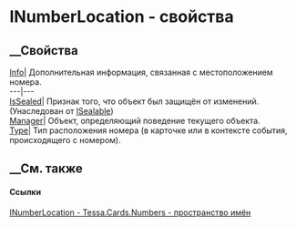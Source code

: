 # INumberLocation - свойства
##  __Свойства
[Info](P_Tessa_Cards_Numbers_INumberLocation_Info.htm)| Дополнительная
информация, связанная с местоположением номера.  
---|---  
[IsSealed](P_Tessa_Platform_ISealable_IsSealed.htm)| Признак того, что объект
был защищён от изменений.  
(Унаследован от [ISealable](T_Tessa_Platform_ISealable.htm))  
[Manager](P_Tessa_Cards_Numbers_INumberLocation_Manager.htm)| Объект,
определяющий поведение текущего объекта.  
[Type](P_Tessa_Cards_Numbers_INumberLocation_Type.htm)| Тип расположения
номера (в карточке или в контексте события, происходящего с номером).  
##  __См. также
#### Ссылки
[INumberLocation - ](T_Tessa_Cards_Numbers_INumberLocation.htm)
[Tessa.Cards.Numbers - пространство имён](N_Tessa_Cards_Numbers.htm)
